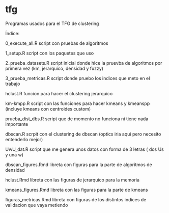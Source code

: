 # tfg
 
Programas usados para el TFG de clustering

Índice:

0_execute_all.R 
script con pruebas de algoritmos

1_setup.R 
script con los paquetes que uso

2_prueba_datasets.R
script inicial donde hice la pruevba de algoritmos por primera vez (km, jerarquico, densidad y fuzzy)

3_prueba_metricas.R
script donde pruebo los indices que meto en el trabajo

hclust.R 
funcion para hacer el clustering jerarquico

km-kmpp.R 
script con las funciones para hacer kmeans y kmeanspp (incluye kmeans con centroides custom)

prueba_dist_dbs.R
script que de momento no funciona ni tiene nada importante

dbscan.R
scrpit con el clustering de dbscan (optics iria aqui pero necesito entenderlo mejor)

UwU_dat.R
script que me genera unos datos con forma de 3 letras ( dos Us y una w)

dbscan_figures.Rmd
libreta con figuras para la parte de algoritmos de densidad

hclust.Rmd
libreta con las figuras de jerarquico para la memoria

kmeans_figures.Rmd
libreta con las figuras para la parte de kmeans

figuras_metricas.Rmd
libreta con figuras de los distintos indices de validacion que vaya metiendo

